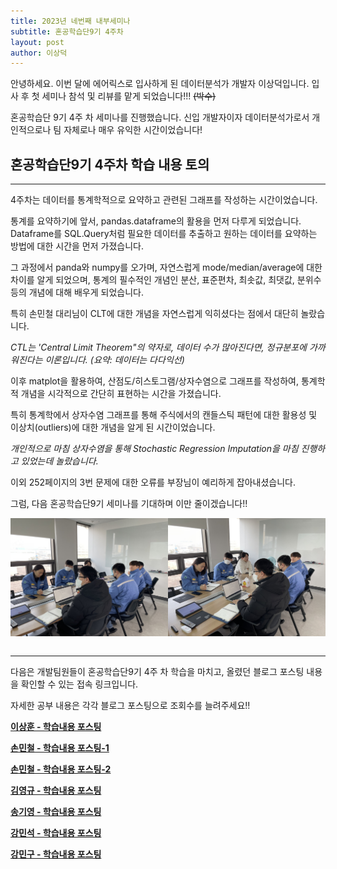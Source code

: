 ```yaml
---
title: 2023년 네번째 내부세미나 
subtitle: 혼공학습단9기 4주차
layout: post
author: 이상덕
---
```


안녕하세요. 이번 달에 에어릭스로 입사하게 된 데이터분석가 개발자 이상덕입니다. 입사 후 첫 세미나 참석 및 리뷰를 맡게 되었습니다!!! ~~(박수)~~

혼공학습단 9기 4주 차 세미나를 진행했습니다. 신입 개발자이자 데이터분석가로서 개인적으로나 팀 자체로나 매우 유익한 시간이었습니다!

## 혼공학습단9기 4주차 학습 내용 토의 ##

---

4주차는 데이터를 통계학적으로 요약하고 관련된 그래프를 작성하는 시간이었습니다.

통계를 요약하기에 앞서, pandas.dataframe의 활용을 먼저 다루게 되었습니다. Dataframe를 SQL.Query처럼 필요한 데이터를 추출하고 원하는 데이터를 요약하는 방법에 대한 시간을 먼저 가졌습니다.

그 과정에서 panda와 numpy를 오가며, 자연스럽게 mode/median/average에 대한 차이를 알게 되었으며, 통계의 필수적인 개념인 분산, 표준편차, 최솟값, 최댓값, 분위수등의 개념에 대해 배우게 되었습니다.

특히 손민철 대리님이 CLT에 대한 개념을 자연스럽게 익히셨다는 점에서 대단히 놀랐습니다.

_CTL는 'Central Limit Theorem"의 약자로, 데이터 수가 많아진다면, 정규분포에 가까워진다는 이론입니다. (요약: 데이터는 다다익선)_

이후 matplot을 활용하여, 산점도/히스토그램/상자수염으로 그래프를 작성하여, 통계학적 개념을 시각적으로 간단히 표현하는 시간을 가졌습니다.

특히 통계학에서 상자수염 그래프를 통해 주식에서의 캔들스틱 패턴에 대한 활용성 및 이상치(outliers)에 대한 개념을 알게 된 시간이었습니다.

_개인적으로 마침 상자수염을 통해 Stochastic Regression Imputation을 마침 진행하고 있었는데 놀랐습니다._

이외 252페이지의 3번 문제에 대한 오류를 부장님이 예리하게 잡아내셨습니다.

그럼, 다음 혼공학습단9기 세미나를 기대하며 이만 줄이겠습니다!!

<table>
    <tr><img src="/img/posts/2023-02-06/seminar4_0.jpg" alt="세미나사진1" width="50%"></tr>
    <tr><img src="/img/posts/2023-02-06/seminar4_1.jpg" alt="세미나사진2" width="50%"></tr>
</table>

---

다음은 개발팀원들이 혼공학습단9기 4주 차 학습을 마치고, 올렸던 블로그 포스팅 내용을 확인할 수 있는 접속 링크입니다. 

자세한 공부 내용은 각각 블로그 포스팅으로 조회수를 늘려주세요!!

**[이상훈 - 학습내용 포스팅](https://blog.naver.com/sclrnd1/223005324354)**

**[손민철 - 학습내용 포스팅-1](https://devrix.tistory.com/11)**

**[손민철 - 학습내용 포스팅-2](https://devrix.tistory.com/12)**

**[김영규 - 학습내용 포스팅](https://blog.naver.com/kyg931103/223006344986)**

**[송기영 - 학습내용 포스팅](https://velog.io/@thdrldud369/%ED%98%BC%EC%9E%90-%EA%B3%B5%EB%B6%80%ED%95%98%EB%8A%94-%EB%8D%B0%EC%9D%B4%ED%84%B0-%EB%B6%84%EC%84%9D-4%EC%A3%BC%EC%B0%A8)**

**[강민석 - 학습내용 포스팅](https://velog.io/@devkangms/Chapter-04.-%EB%8D%B0%EC%9D%B4%ED%84%B0-%EC%9A%94%EC%95%BD%ED%95%98%EA%B8%B0)**

**[강민구 - 학습내용 포스팅](https://blog.naver.com/ekcapaper/223004898564)**
